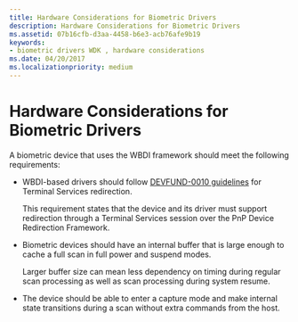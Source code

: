 ```yaml
---
title: Hardware Considerations for Biometric Drivers
description: Hardware Considerations for Biometric Drivers
ms.assetid: 07b16cfb-d3aa-4458-b6e3-acb76afe9b19
keywords:
- biometric drivers WDK , hardware considerations
ms.date: 04/20/2017
ms.localizationpriority: medium
---
```


# Hardware Considerations for Biometric Drivers


A biometric device that uses the WBDI framework should meet the following requirements:

-   WBDI-based drivers should follow [DEVFUND-0010 guidelines](http://go.microsoft.com/fwlink/p/?linkid=26140) for Terminal Services redirection.

    This requirement states that the device and its driver must support redirection through a Terminal Services session over the PnP Device Redirection Framework.

-   Biometric devices should have an internal buffer that is large enough to cache a full scan in full power and suspend modes.

    Larger buffer size can mean less dependency on timing during regular scan processing as well as scan processing during system resume.

-   The device should be able to enter a capture mode and make internal state transitions during a scan without extra commands from the host.

 

 





